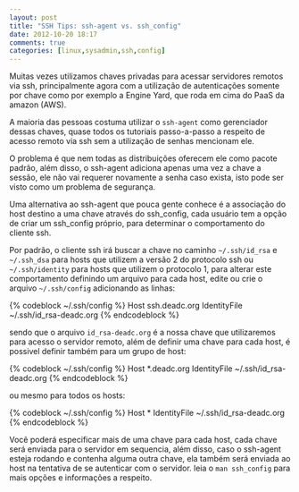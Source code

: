 ```yaml
---
layout: post
title: "SSH Tips: ssh-agent vs. ssh_config"
date: 2012-10-20 18:17
comments: true
categories: [linux,sysadmin,ssh,config]
---
```


Muitas vezes utilizamos chaves privadas para acessar servidores remotos via ssh, principalmente agora com a utilização de autenticações somente por chave como por exemplo a Engine Yard, que roda em cima do PaaS da amazon (AWS).

A maioria das pessoas costuma utilizar o ``ssh-agent`` como gerenciador dessas chaves, quase todos os tutoriais passo-a-passo a respeito de acesso remoto via ssh sem a utilização de senhas mencionam ele.

O problema é que nem todas as distribuições oferecem ele como pacote padrão, além disso, o ssh-agent adiciona apenas uma vez a chave a sessão, ele não vai requerer novamente a senha caso exista, isto pode ser visto como um problema de segurança.

Uma alternativa ao ssh-agent que pouca gente conhece é a associação do host destino a uma chave através do ssh_config, cada usuário tem a opção de criar um ssh_config próprio, para determinar o comportamento do cliente ssh.

Por padrão, o cliente ssh irá buscar a chave no caminho ``~/.ssh/id_rsa`` e ``~/.ssh_dsa`` para hosts que utilizem a versão 2 do protocolo ssh ou ``~/.ssh/identity`` para hosts que utilizem o protocolo 1, para alterar este comportamento definindo um arquivo para cada host, edite ou crie o arquivo ``~/.ssh/config`` adicionando as linhas:

{% codeblock ~/.ssh/config %}
Host ssh.deadc.org
  IdentityFile ~/.ssh/id_rsa-deadc.org
{% endcodeblock %}

sendo que o arquivo ``id_rsa-deadc.org`` é a nossa chave que utilizaremos para acesso o servidor remoto, além de definir uma chave para cada host, é possivel definir também para um grupo de host:

{% codeblock ~/.ssh/config %}
Host *.deadc.org
  IdentityFile ~/.ssh/id_rsa-deadc.org
{% endcodeblock %}

ou mesmo para todos os hosts:

{% codeblock ~/.ssh/config %}
Host *
  IdentityFile ~/.ssh/id_rsa-deadc.org
{% endcodeblock %}

Você poderá especificar mais de uma chave para cada host, cada chave será enviada para o servidor em sequencia, além disso, caso o ssh-agent esteja rodando e contenha alguma outra chave, ela também será enviada ao host na tentativa de se autenticar com o servidor. leia o ``man ssh_config`` para mais opções e informações a respeito.